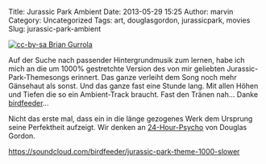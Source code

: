 Title: Jurassic Park Ambient
Date: 2013-05-29 15:25
Author: marvin
Category: Uncategorized
Tags: art, douglasgordon, jurassicpark, movies
Slug: jurassic-park-ambient

[![cc-by-sa Brian Gurrola]({filename}/images/2337641515_c41cd50614_b.jpg)](https://secure.flickr.com/photos/bredgur/2337641515/)

Auf der Suche nach passender Hintergrundmusik zum lernen, habe ich mich
an die um 1000% gestretchte Version des von mir geliebten
Jurassic-Park-Themesongs erinnert. Das ganze verleiht dem Song noch mehr
Gänsehaut als sonst. Und das ganze fast eine Stunde lang. Mit allen
Höhen und Tiefen die so ein Ambient-Track braucht. Fast den Tränen
nah... Danke
[birdfeeder](https://soundcloud.com/birdfeeder/jurassic-park-theme-1000-slower)...

Nicht das erste mal, dass ein in die länge gezogenes Werk dem Ursprung
seine Perfektheit aufzeigt. Wir denken an
[24-Hour-Psycho](https://de.wikipedia.org/wiki/24_Hour_Psycho) von
Douglas Gordon.

https://soundcloud.com/birdfeeder/jurassic-park-theme-1000-slower

